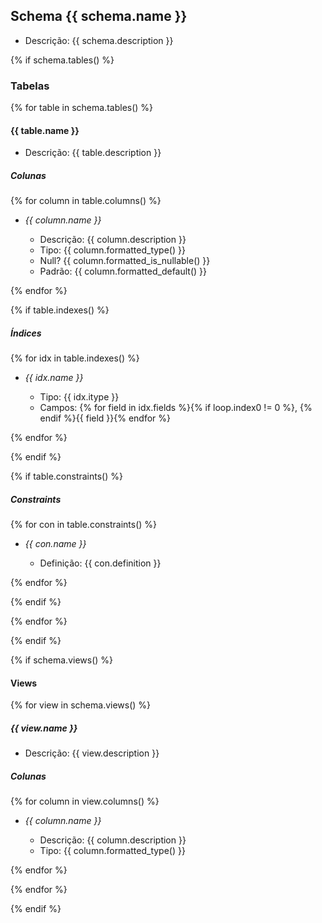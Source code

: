 ## Schema {{ schema.name }}

* Descrição: {{ schema.description }}

{% if schema.tables() %}
### Tabelas

{% for table in schema.tables() %}

#### {{ table.name }}

* Descrição: {{ table.description }}

##### Colunas

{% for column in table.columns() %}
* *{{ column.name }}*

	* Descrição: {{ column.description }}
	* Tipo: {{ column.formatted_type() }}
	* Null? {{ column.formatted_is_nullable() }}
	* Padrão: {{ column.formatted_default() }}

{% endfor %}


{% if table.indexes() %}

##### Índices

{% for idx in table.indexes() %}

* *{{ idx.name }}*

	* Tipo: {{ idx.itype }}
	* Campos: {% for field in idx.fields %}{% if loop.index0 != 0 %}, {% endif %}{{ field }}{% endfor %}

{% endfor %}

{% endif %}



{% if table.constraints() %}

##### Constraints

{% for con in table.constraints() %}

* *{{ con.name }}*

	* Definição: {{ con.definition }}

{% endfor %}

{% endif %}


{% endfor %}

{% endif %}

{% if schema.views() %}
#### Views

{% for view in schema.views() %}

##### {{ view.name }}

* Descrição: {{ view.description }}

##### Colunas

{% for column in view.columns() %}
* *{{ column.name }}*

	* Descrição: {{ column.description }}
	* Tipo: {{ column.formatted_type() }}

{% endfor %}

{% endfor %}

{% endif %}